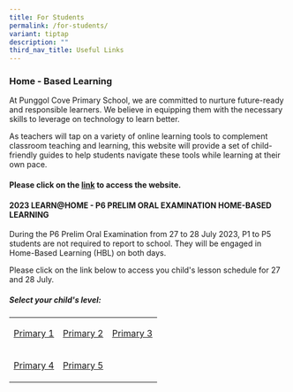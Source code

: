 ```yaml
---
title: For Students
permalink: /for-students/
variant: tiptap
description: ""
third_nav_title: Useful Links
---
```

<h3>Home - Based Learning</h3>
<p>At Punggol Cove Primary School, we are committed to nurture&nbsp;future-ready
and responsible learners. We&nbsp;believe in equipping them with the necessary
skills to leverage on technology to learn better.</p>
<p>As teachers will tap on a variety of&nbsp;online learning tools to complement
classroom teaching and learning, this website will provide a set of child-friendly
guides to help students navigate these tools while learning at their own
pace.</p>
<h4>Please click on the <a href="https://sites.google.com/moe.edu.sg/pcps-techforlearning/home" rel="noopener noreferrer nofollow" target="_blank">link</a> to access the website.</h4>
<h4>2023 LEARN@HOME - P6 PRELIM ORAL EXAMINATION HOME-BASED LEARNING</h4>
<p>During the P6 Prelim Oral Examination from 27 to 28 July 2023, P1 to P5
students are not required to report to school. They will be engaged in
Home-Based Learning (HBL) on both days.</p>
<p>Please click on the link below to access you child's lesson schedule for
27 and 28 July.</p>
<h5>Select your child's level:</h5>
<table style="minWidth: 75px">
<colgroup>
<col>
<col>
<col>
</colgroup>
<tbody>
<tr>
<td rowspan="1" colspan="1">
<p><a href="/for-parents/home-based-learning/p1/" rel="noopener noreferrer nofollow" target="_blank">Primary 1</a>
</p>
</td>
<td rowspan="1" colspan="1">
<p><a href="/for-parents/home-based-learning/p2/" rel="noopener noreferrer nofollow" target="_blank">Primary 2</a>
</p>
</td>
<td rowspan="1" colspan="1">
<p><a href="/for-parents/home-based-learning/p3/" rel="noopener noreferrer nofollow" target="_blank">Primary 3</a>
</p>
</td>
</tr>
<tr>
<td rowspan="1" colspan="1">
<p><a href="/for-parents/home-based-learning/p4/" rel="noopener noreferrer nofollow" target="_blank">Primary 4</a>
</p>
</td>
<td rowspan="1" colspan="1">
<p><a href="/for-parents/home-based-learning/p5/" rel="noopener noreferrer nofollow" target="_blank">Primary 5</a>
</p>
</td>
<td rowspan="1" colspan="1">
<p></p>
</td>
</tr>
</tbody>
</table>
<p></p>
<p></p>